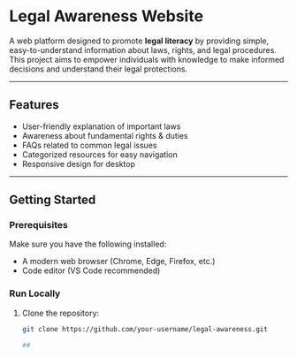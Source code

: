 #  Legal Awareness Website

A web platform designed to promote **legal literacy** by providing simple, easy-to-understand information about laws, rights, and legal procedures. This project aims to empower individuals with knowledge to make informed decisions and understand their legal protections.

---

##  Features
-  User-friendly explanation of important laws  
-  Awareness about fundamental rights & duties  
-  FAQs related to common legal issues  
- Categorized resources for easy navigation  
- Responsive design for desktop   

---

##  Getting Started

### Prerequisites
Make sure you have the following installed:
- A modern web browser (Chrome, Edge, Firefox, etc.)
- Code editor (VS Code recommended)

### Run Locally
1. Clone the repository:
   ```bash
   git clone https://github.com/your-username/legal-awareness.git

   ##

